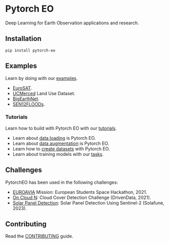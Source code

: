 # Pytorch EO

Deep Learning for Earth Observation applications and research.

## Installation

```
pip install pytorch-eo
```

## Examples

Learn by doing with our [examples](https://github.com/earthpulse/pytorch_eo/tree/main/examples).

- [EuroSAT](examples/eurosat.ipynb).
- [UCMerced](examples/ucmerced.ipynb) Land Use Dataset.
- [BigEarthNet](examples/big_earth_net.ipynb).
- [SEN12FLOODs](examples/sen12floods.ipynb).

### Tutorials

Learn how to build with Pytorch EO with our [tutorials](https://github.com/earthpulse/pytorch_eo/tree/main/tutorials).

- Learn about [data loading](tutorials/00_data_loading.ipynb) is Pytorch EO.
- Learn about [data augmentation](tutorials/00_data_augmentation.ipynb) is Pytorch EO.
- Learn how to [create datasets](tutorials/02_creating_datasets.ipynb) with Pytorch EO.
- Learn about training models with our [tasks](tutorials/03_tasks.ipynb).

## Challenges

PytorchEO has been used in the following challenges:

- [EUROAVIA](./challenges/euroavia_hackathon_21) Mission: European Students Space Hackathon, 2021.
- [On Cloud N](./challenges/OnCloudN): Cloud Cover Detection Challenge (DrivenData, 2021).
- [Solar Panel Detection](./challenges/solar_panel_detection): Solar Panel Detection Using Sentinel-2 (Solafune, 2023).

<!-- ### Build your own Datasets

Using SCAN you can annotate your own data and access it directly through Pytorch EO. -->

<!-- ## Research

Pytorch EO can be a useful tool for research:

- Flexibility: build and experiment with new models for EO applications.
- Reproducibility: use same data splits and random seeds to compare with others.

See the [examples](https://github.com/earthpulse/pytorch_eo/tree/main/examples).

## Production

Pytorch EO was built with production in mind from the beginning:

- Optimize model for production.
- Export models to torchscript.
- Upload models to our Models Universe
- Use models directly through SPAI

See the [examples](https://github.com/earthpulse/pytorch_eo/tree/main/examples). -->

<!-- ## Documentation

Read our [docs](https://earthpulse.github.io/pytorch_eo/). -->

## Contributing

Read the [CONTRIBUTING](https://github.com/earthpulse/pytorch_eo/blob/main/CONTRIBUTING.md) guide.
